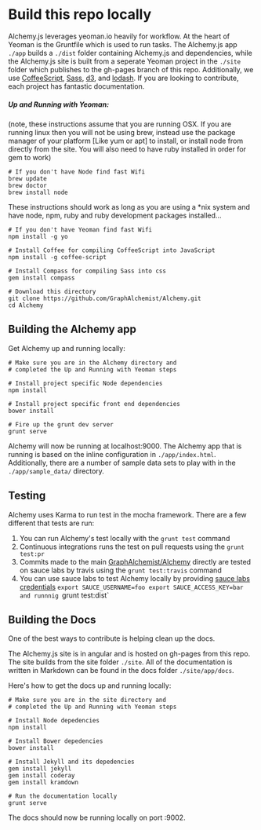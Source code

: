 Build this repo locally
=======================
Alchemy.js leverages yeoman.io heavily for workflow.  At the heart of Yeoman is the Gruntfile which is used to run tasks.  The Alchemy.js app `./app` builds a `./dist` folder containing Alchemy.js and dependencies, while the Alchemy.js site is built from a seperate Yeoman project in the `./site` folder which publishes to the gh-pages branch of this repo.  Additionally, we use [CoffeeScript](http://coffeescript.org), [Sass](http://sass-lang.com/), [d3](http://d3js.org/), and [lodash](http://lodash.com/).  If you are looking to contribute, each project has fantastic documentation.

##### Up and Running with Yeoman: 
(note, these instructions assume that you are running OSX. If you are running linux then you will not be using brew, instead use the package manager of your platform [Like yum or apt] to install, or install node from directly from the site. You will also need to have ruby installed in order for gem to work) 
```
# If you don't have Node find fast Wifi
brew update
brew doctor
brew install node
```
These instructions should work as long as you are using a *nix system and have node, npm, ruby and ruby development packages installed...

```
# If you don't have Yeoman find fast Wifi
npm install -g yo

# Install Coffee for compiling CoffeeScript into JavaScript
npm install -g coffee-script

# Install Compass for compiling Sass into css
gem install compass

# Download this directory
git clone https://github.com/GraphAlchemist/Alchemy.git
cd Alchemy
```

Building the Alchemy app
------------------------
Get Alchemy up and running locally:
```
# Make sure you are in the Alchemy directory and
# completed the Up and Running with Yeoman steps

# Install project specific Node dependencies
npm install

# Install project specific front end dependencies
bower install

# Fire up the grunt dev server
grunt serve
```

Alchemy will now be running at localhost:9000.  The Alchemy app that is running is based on the inline configuration in `./app/index.html`.  Additionally, there are a number of sample data sets to play with in the `./app/sample_data/` directory.

Testing
-------
Alchemy uses Karma to run test in the mocha framework.  There are a few different that tests are run:  

1. You can run Alchemy's test locally with the `grunt test` command
1. Continuous integrations runs the test on pull requests using the `grunt test:pr`
1. Commits made to the main [GraphAlchemist/Alchemy](https://github.com/GraphAlchemist/alchemy) directly are tested on sauce labs by travis using the `grunt test:travis` command
1. You can use sauce labs to test Alchemy locally by providing [sauce labs credentials](https://saucelabs.com/docs/onboarding) `export SAUCE_USERNAME=foo
export SAUCE_ACCESS_KEY=bar and runnnig `grunt test:dist`


Building the Docs
-----------------
One of the best ways to contribute is helping clean up the docs.

The Alchemy.js site is in angular and is hosted on gh-pages from this repo.  The site builds from the site folder `./site`.  All of the documentation is written in Markdown can be found in the docs folder `./site/app/docs`.

Here's how to get the docs up and running locally:
```
# Make sure you are in the site directory and 
# completed the Up and Running with Yeoman steps

# Install Node depedencies
npm install

# Install Bower depedencies
bower install

# Install Jekyll and its depedencies
gem install jekyll 
gem install coderay
gem install kramdown

# Run the documentation locally
grunt serve
```

The docs should now be running locally on port :9002.

